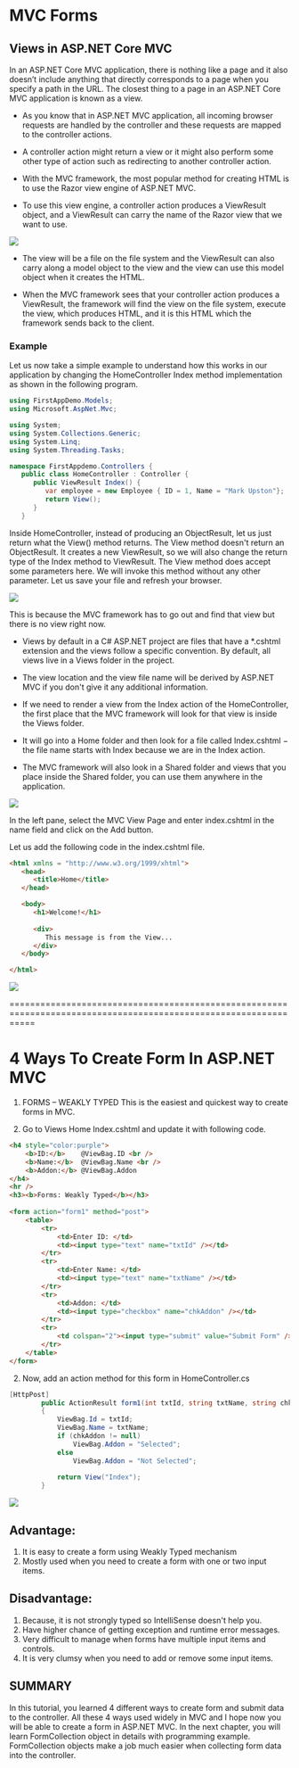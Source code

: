 # MVC Forms

## Views in ASP.NET Core MVC
In an ASP.NET Core MVC application, there is nothing like a page and it also doesn’t include anything that directly corresponds to a page when you specify a path in the URL. The closest thing to a page in an ASP.NET Core MVC application is known as a view.

- As you know that in ASP.NET MVC application, all incoming browser requests are handled by the controller and these requests are mapped to the controller actions.

- A controller action might return a view or it might also perform some other type of action such as redirecting to another controller action.

- With the MVC framework, the most popular method for creating HTML is to use the Razor view engine of ASP.NET MVC.

- To use this view engine, a controller action produces a ViewResult object, and a ViewResult can carry the name of the Razor view that we want to use.

![](1.0.jpg)

- The view will be a file on the file system and the ViewResult can also carry along a model object to the view and the view can use this model object when it creates the HTML.

- When the MVC framework sees that your controller action produces a ViewResult, the framework will find the view on the file system, execute the view, which produces HTML, and it is this HTML which the framework sends back to the client.

### Example
Let us now take a simple example to understand how this works in our application by changing the HomeController Index method implementation as shown in the following program.

```c#
using FirstAppDemo.Models; 
using Microsoft.AspNet.Mvc; 

using System; 
using System.Collections.Generic; 
using System.Linq; 
using System.Threading.Tasks;  

namespace FirstAppdemo.Controllers { 
   public class HomeController : Controller { 
      public ViewResult Index() { 
         var employee = new Employee { ID = 1, Name = "Mark Upston"}; 
         return View(); 
      } 
   } 

```
Inside HomeController, instead of producing an ObjectResult, let us just return what the View() method returns. The View method doesn't return an ObjectResult. It creates a new ViewResult, so we will also change the return type of the Index method to ViewResult. The View method does accept some parameters here. We will invoke this method without any other parameter. Let us save your file and refresh your browser.

![](2.0.jpg)


This is because the MVC framework has to go out and find that view but there is no view right now.

- Views by default in a C# ASP.NET project are files that have a *.cshtml extension and the views follow a specific convention. By default, all views live in a Views folder in the project.

- The view location and the view file name will be derived by ASP.NET MVC if you don't give it any additional information.

- If we need to render a view from the Index action of the HomeController, the first place that the MVC framework will look for that view is inside the Views folder.

- It will go into a Home folder and then look for a file called Index.cshtml − the file name starts with Index because we are in the Index action.

- The MVC framework will also look in a Shared folder and views that you place inside the Shared folder, you can use them anywhere in the application.

![](3.0.jpg)

In the left pane, select the MVC View Page and enter index.cshtml in the name field and click on the Add button.

Let us add the following code in the index.cshtml file.

```Html
<html xmlns = "http://www.w3.org/1999/xhtml"> 
   <head> 
      <title>Home</title> 
   </head>

   <body> 
      <h1>Welcome!</h1> 
      
      <div> 
         This message is from the View...  
      </div> 
   </body> 

</html> 
```

![](4.0.jpg)

=================================================================================================================
# 4 Ways To Create Form In ASP.NET MVC
1. FORMS – WEAKLY TYPED
This is the easiest and quickest way to create forms in MVC.

1. Go to Views  Home  Index.cshtml and update it with following code.

```html
<h4 style="color:purple">
    <b>ID:</b>    @ViewBag.ID <br />
    <b>Name:</b>  @ViewBag.Name <br />
    <b>Addon:</b> @ViewBag.Addon
</h4>
<hr />
<h3><b>Forms: Weakly Typed</b></h3>
 
<form action="form1" method="post">
    <table>
        <tr>
            <td>Enter ID: </td>
            <td><input type="text" name="txtId" /></td>
        </tr>
        <tr>
            <td>Enter Name: </td>
            <td><input type="text" name="txtName" /></td>
        </tr>
        <tr>
            <td>Addon: </td>
            <td><input type="checkbox" name="chkAddon" /></td>
        </tr>
        <tr>
            <td colspan="2"><input type="submit" value="Submit Form" /></td>
        </tr>
    </table>
</form>
```
2. Now, add an action method for this form in HomeController.cs

```c#
[HttpPost] 
        public ActionResult form1(int txtId, string txtName, string chkAddon)
        {
            ViewBag.Id = txtId;
            ViewBag.Name = txtName;
            if (chkAddon != null)
                ViewBag.Addon = "Selected";
            else
                ViewBag.Addon = "Not Selected";
 
            return View("Index");
        }
```

![](5.0.jpg)




## Advantage:
1. It is easy to create a form using Weakly Typed mechanism
2. Mostly used when you need to create a form with one or two input items.

## Disadvantage:
1. Because, it is not strongly typed so IntelliSense doesn't help you.
2. Have higher chance of getting exception and runtime error messages.
3. Very difficult to manage when forms have multiple input items and controls.
4. It is very clumsy when you need to add or remove some input items.


## SUMMARY
In this tutorial, you learned 4 different ways to create form and submit data to the controller. All these 4 ways used widely in MVC and I hope now you will be able to create a form in ASP.NET MVC. In the next chapter, you will learn FormCollection object in details with programming example. FormCollection objects make a job much easier when collecting form data into the controller.
